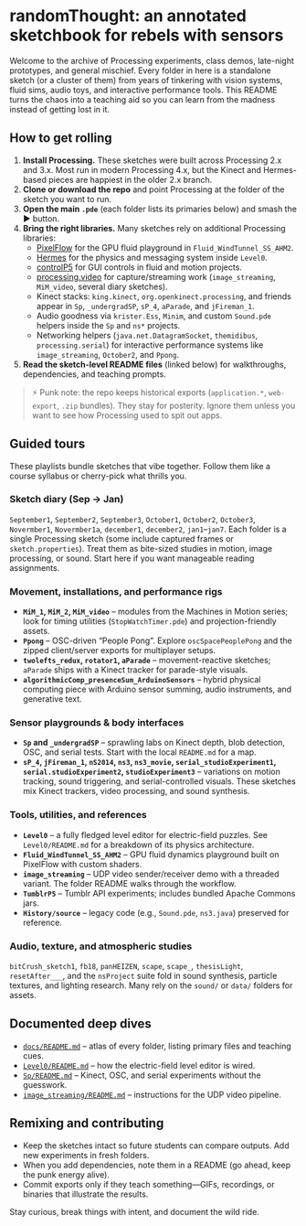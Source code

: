 # randomThought: an annotated sketchbook for rebels with sensors

Welcome to the archive of Processing experiments, class demos, late-night prototypes, and general mischief. Every folder in here is a standalone sketch (or a cluster of them) from years of tinkering with vision systems, fluid sims, audio toys, and interactive performance tools. This README turns the chaos into a teaching aid so you can learn from the madness instead of getting lost in it.

## How to get rolling
1. **Install Processing.** These sketches were built across Processing 2.x and 3.x. Most run in modern Processing 4.x, but the Kinect and Hermes-based pieces are happiest in the older 2.x branch.
2. **Clone or download the repo** and point Processing at the folder of the sketch you want to run.
3. **Open the main `.pde`** (each folder lists its primaries below) and smash the ▶ button.
4. **Bring the right libraries.** Many sketches rely on additional Processing libraries:
   - [PixelFlow](https://github.com/diwi/PixelFlow) for the GPU fluid playground in `Fluid_WindTunnel_SS_AHM2`.
   - [Hermes](https://github.com/hermes-dev-team) for the physics and messaging system inside `Level0`.
   - [controlP5](https://sojamo.de/libraries/controlP5/) for GUI controls in fluid and motion projects.
   - [processing.video](https://processing.org/reference/libraries/video/) for capture/streaming work (`image_streaming`, `MiM_video`, several diary sketches).
   - Kinect stacks: `king.kinect`, `org.openkinect.processing`, and friends appear in `Sp`, `_undergradSP`, `sP_4`, `aParade`, and `jFireman_1`.
   - Audio goodness via `krister.Ess`, `Minim`, and custom `Sound.pde` helpers inside the `Sp` and `ns*` projects.
   - Networking helpers (`java.net.DatagramSocket`, `themidibus`, `processing.serial`) for interactive performance systems like `image_streaming`, `October2`, and `Ppong`.
5. **Read the sketch-level README files** (linked below) for walkthroughs, dependencies, and teaching prompts.

> ⚡ Punk note: the repo keeps historical exports (`application.*`, `web-export`, `.zip` bundles). They stay for posterity. Ignore them unless you want to see how Processing used to spit out apps.

## Guided tours
These playlists bundle sketches that vibe together. Follow them like a course syllabus or cherry-pick what thrills you.

### Sketch diary (Sep → Jan)
`September1`, `September2`, `September3`, `October1`, `October2`, `October3`, `Novermber1`, `Novermber1a`, `december1`, `december2`, `jan1`–`jan7`. Each folder is a single Processing sketch (some include captured frames or `sketch.properties`). Treat them as bite-sized studies in motion, image processing, or sound. Start here if you want manageable reading assignments.

### Movement, installations, and performance rigs
- **`MiM_1`, `MiM_2`, `MiM_video`** – modules from the Machines in Motion series; look for timing utilities (`StopWatchTimer.pde`) and projection-friendly assets.
- **`Ppong`** – OSC-driven “People Pong”. Explore `oscSpacePeoplePong` and the zipped client/server exports for multiplayer setups.
- **`twolefts_redux`, `rotator1`, `aParade`** – movement-reactive sketches; `aParade` ships with a Kinect tracker for parade-style visuals.
- **`algorithmicComp_presenceSum_ArduinoSensors`** – hybrid physical computing piece with Arduino sensor summing, audio instruments, and generative text.

### Sensor playgrounds & body interfaces
- **`Sp` and `_undergradSP`** – sprawling labs on Kinect depth, blob detection, OSC, and serial tests. Start with the local `README.md` for a map.
- **`sP_4`, `jFireman_1`, `nS2014`, `ns3`, `ns3_movie`, `serial_studioExperiment1`, `serial.studioExperiment2`, `studioExperiment3`** – variations on motion tracking, sound triggering, and serial-controlled visuals. These sketches mix Kinect trackers, video processing, and sound synthesis.

### Tools, utilities, and references
- **`Level0`** – a fully fledged level editor for electric-field puzzles. See `Level0/README.md` for a breakdown of its physics architecture.
- **`Fluid_WindTunnel_SS_AHM2`** – GPU fluid dynamics playground built on PixelFlow with custom shaders.
- **`image_streaming`** – UDP video sender/receiver demo with a threaded variant. The folder README walks through the workflow.
- **`TumblrP5`** – Tumblr API experiments; includes bundled Apache Commons jars.
- **`History/source`** – legacy code (e.g., `Sound.pde`, `ns3.java`) preserved for reference.

### Audio, texture, and atmospheric studies
`bitCrush_sketch1`, `fb18`, `panHEIZEN`, `scape`, `scape_`, `thesisLight`, `resetAfter___`, and the `nsProject` suite fold in sound synthesis, particle textures, and lighting research. Many rely on the `sound/` or `data/` folders for assets.

## Documented deep dives
- [`docs/README.md`](docs/README.md) – atlas of every folder, listing primary files and teaching cues.
- [`Level0/README.md`](Level0/README.md) – how the electric-field level editor is wired.
- [`Sp/README.md`](Sp/README.md) – Kinect, OSC, and serial experiments without the guesswork.
- [`image_streaming/README.md`](image_streaming/README.md) – instructions for the UDP video pipeline.

## Remixing and contributing
- Keep the sketches intact so future students can compare outputs. Add new experiments in fresh folders.
- When you add dependencies, note them in a README (go ahead, keep the punk energy alive).
- Commit exports only if they teach something—GIFs, recordings, or binaries that illustrate the results.

Stay curious, break things with intent, and document the wild ride.
